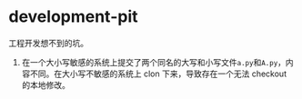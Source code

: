 # development-pit
工程开发想不到的坑。

1. 在一个大小写敏感的系统上提交了两个同名的大写和小写文件`a.py`和`A.py`，内容不同。在大小写不敏感的系统上 clon 下来，导致存在一个无法 checkout 的本地修改。
